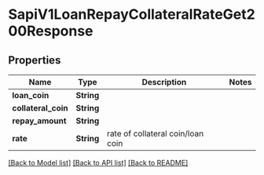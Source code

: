 # SapiV1LoanRepayCollateralRateGet200Response

## Properties

Name | Type | Description | Notes
------------ | ------------- | ------------- | -------------
**loan_coin** | **String** |  | 
**collateral_coin** | **String** |  | 
**repay_amount** | **String** |  | 
**rate** | **String** | rate of collateral coin/loan coin | 

[[Back to Model list]](../README.md#documentation-for-models) [[Back to API list]](../README.md#documentation-for-api-endpoints) [[Back to README]](../README.md)


